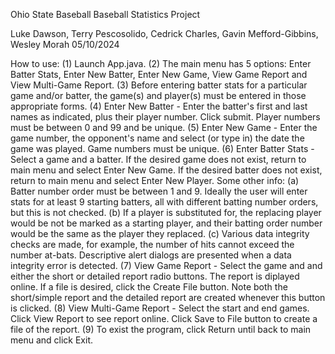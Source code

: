 Ohio State Baseball
Baseball Statistics Project

Luke Dawson, Terry Pescosolido, Cedrick Charles, Gavin Mefford-Gibbins, Wesley Morah
05/10/2024

How to use:
(1) Launch App.java. 
(2) The main menu has 5 options: Enter Batter Stats, Enter New Batter, Enter New Game, View Game Report and View Multi-Game Report.
(3) Before entering batter stats for a particular game and/or batter, the game(s) and player(s) must be entered in those appropriate forms.
(4) Enter New Batter - Enter the batter's first and last names as indicated, plus their player number. Click submit. Player numbers must be between 0 and 99 and be unique.
(5) Enter New Game - Enter the game number, the opponent's name and select (or type in) the date the game was played. Game numbers must be unique.
(6) Enter Batter Stats - Select a game and a batter. If the desired game does not exist, return to main menu and select Enter New Game. If the desired batter does not exist, return to main menu and select Enter New Player. Some other info:
    (a) Batter number order must be between 1 and 9. Ideally the user will enter stats for at least 9 starting batters, all with different batting number orders, but this is not checked.
    (b) If a player is substituted for, the replacing player would be not be marked as a starting player, and their batting order number would be the same as the player they replaced.
    (c) Various data integrity checks are made, for example, the number of hits cannot exceed the number at-bats. Descriptive alert dialogs are presented when a data integrity error is detected.
(7) View Game Report - Select the game and and either the short or detailed report radio buttons. The report is diplayed online. If a file is desired, click the Create File button. Note both the short/simple report and the detailed report are created whenever this button is clicked.
(8) View Multi-Game Report - Select the start and end games. Click View Report to see report online. Click Save to File button to create a file of the report.
(9) To exist the program, click Return until back to main menu and click Exit.

